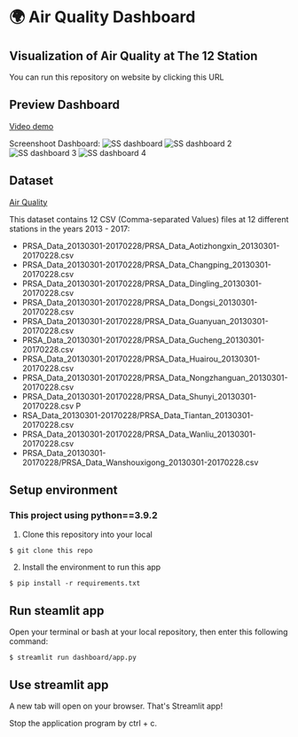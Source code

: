 # 🌍 Air Quality Dashboard
## Visualization of Air Quality at The 12 Station

You can run this repository on website by clicking this URL 

## Preview Dashboard
[Video demo](https://github.com/Awangnugrawan/Air-Quality-Dashboard/blob/master/dashboard/Demo%20dashboard.mp4) 

Screenshoot Dashboard:
![SS dashboard](https://github.com/Awangnugrawan/Air-Quality-Dashboard/assets/72252754/1218e2fd-7293-4843-afb8-a2f0553d04db)
![SS dashboard 2](https://github.com/Awangnugrawan/Air-Quality-Dashboard/assets/72252754/958bcf5f-ec37-4a4a-b2e7-364700deab79)
![SS dashboard 3](https://github.com/Awangnugrawan/Air-Quality-Dashboard/assets/72252754/005947bf-1ff8-4bcd-b412-f0e56c9c7bcd)
![SS dashboard 4](https://github.com/Awangnugrawan/Air-Quality-Dashboard/assets/72252754/65425341-a9c0-481e-99d5-1210b34f6d13)


## Dataset 
[Air Quality](https://drive.google.com/file/d/1RhU3gJlkteaAQfyn9XOVAz7a5o1-etgr/view)

This dataset contains 12 CSV (Comma-separated Values) files at 12 different stations in the years 2013 - 2017:
- PRSA_Data_20130301-20170228/PRSA_Data_Aotizhongxin_20130301-20170228.csv 
- PRSA_Data_20130301-20170228/PRSA_Data_Changping_20130301-20170228.csv 
- PRSA_Data_20130301-20170228/PRSA_Data_Dingling_20130301-20170228.csv 
- PRSA_Data_20130301-20170228/PRSA_Data_Dongsi_20130301-20170228.csv 
- PRSA_Data_20130301-20170228/PRSA_Data_Guanyuan_20130301-20170228.csv 
- PRSA_Data_20130301-20170228/PRSA_Data_Gucheng_20130301-20170228.csv 
- PRSA_Data_20130301-20170228/PRSA_Data_Huairou_20130301-20170228.csv 
- PRSA_Data_20130301-20170228/PRSA_Data_Nongzhanguan_20130301-20170228.csv 
- PRSA_Data_20130301-20170228/PRSA_Data_Shunyi_20130301-20170228.csv P
- RSA_Data_20130301-20170228/PRSA_Data_Tiantan_20130301-20170228.csv 
- PRSA_Data_20130301-20170228/PRSA_Data_Wanliu_20130301-20170228.csv 
- PRSA_Data_20130301-20170228/PRSA_Data_Wanshouxigong_20130301-20170228.csv

## Setup environment

### This project using python==3.9.2

1. Clone this repository into your local

```
$ git clone this repo
```

2. Install the environment to run this app

```
$ pip install -r requirements.txt
```

## Run steamlit app

Open your terminal or bash at your local repository, then enter this following command:

```
$ streamlit run dashboard/app.py
```

## Use streamlit app

A new tab will open on your browser. That's Streamlit app!

Stop the application program by ctrl + c.
